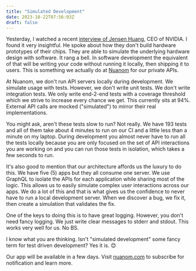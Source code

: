 ```yaml
---
title: "Simulated Development"
date: 2023-10-22T07:56:03Z
draft: false
---
```


Yesterday, I watched a recent [interview of Jensen Huang](https://www.youtube.com/watch?v=y6NfxiemvHg), CEO of NVIDIA. I found it very insightful. He spoke about how they don't build hardware prototypes of their chips. They are able to simulate the underlying hardware design with software. It rang a bell. In software development the equivalent of that will be writing your code without running it locally, then shipping it to users. This is something we actually do at [Nuanom](https://nuanom.com) for our private APIs.

At Nuanom, we don't run API servers locally during development. We simulate usage with tests. However, we don't write unit tests. We don't write integration tests. We only write end-2-end tests with a coverage threshold which we strive to increase every chance we get. This currently sits at 94%. External API calls are mocked ("simulated") to mirror their real implementations.

You might ask, aren't these tests slow to run? Not really. We have 193 tests and all of them take about 4 minutes to run on our CI and a little less than a minute on my laptop. During development you almost never have to run all the tests locally because you are only focused on the set of API interactions you are working on and you can run those tests in isolation, which takes a few seconds to run.

It's also good to mention that our architecture affords us the luxury to do this. We have five (5) apps but they all consume one server. We use GraphQL to isolate the APIs for each application while sharing most of the logic. This allows us to easily simulate complex user interactions across our apps. We do a lot of this and that is what gives us the confidence to never have to run a local development server. When we discover a bug, we fix it, then create a simulation that validates the fix.

One of the keys to doing this is to have great logging. However, you don't need fancy logging. We just write clear messages to stderr and stdout. This works very well for us. No BS.

I know what you are thinking. Isn't "simulated development" some fancy term for test driven development? Yes it is. 😊

Our app will be available in a few days. Visit [nuanom.com](https://nuanom.com) to subscribe for notification and learn more.